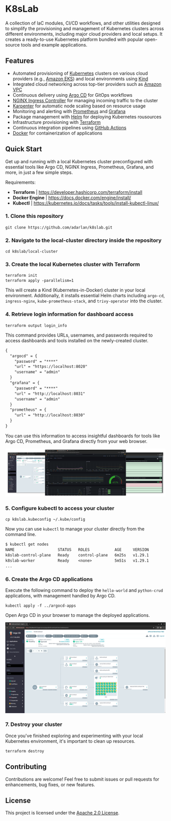 # K8sLab

A collection of IaC modules, CI/CD workflows, and other utilities designed to simplify the provisioning and management of Kubernetes clusters across different environments, including major cloud providers and local setups. It creates a ready-to-use Kubernetes platform bundled with popular open-source tools and example applications.

## Features

- Automated provisioning of [Kubernetes](https://kubernetes.io/) clusters on various cloud providers (e.g., [Amazon EKS](https://aws.amazon.com/eks/)) and local environments using [Kind](https://kind.sigs.k8s.io/)
- Integrated cloud networking across top-tier providers such as [Amazon VPC](https://aws.amazon.com/vpc/)
- Continuous delivery using [Argo CD](https://argoproj.github.io/cd/) for GitOps workflows
- [NGINX Ingress Controller](https://kubernetes.github.io/ingress-nginx/) for managing incoming traffic to the cluster
- [Karpenter](https://karpenter.sh/) for automatic node scaling based on resource usage
- Monitoring and alerting with [Prometheus](https://prometheus.io/) and [Grafana](https://grafana.com/grafana/)
- Package management with [Helm](https://helm.sh/) for deploying Kubernetes rousources
- Infrastructure provisioning with [Terraform](https://www.terraform.io/)
- Continuous integration pipelines using [GitHub Actions](https://github.com/features/actions)
- [Docker](https://www.docker.com/) for containerization of applications

## Quick Start

Get up and running with a local Kubernetes cluster preconfigured with essential tools like Argo CD, NGINX Ingress, Prometheus, Grafana, and more, in just a few simple steps.

Requirements:

- __Terraform__ | https://developer.hashicorp.com/terraform/install
- __Docker Engine__ | https://docs.docker.com/engine/install/
- __Kubectl__ | https://kubernetes.io/docs/tasks/tools/install-kubectl-linux/

### 1. Clone this repository

```shell
git clone https://github.com/adarlan/k8slab.git
```

### 2. Navigate to the local-cluster directory inside the repository

```shell
cd k8slab/local-cluster
```

### 3. Create the local Kubernetes cluster with Terraform

```shell
terraform init
terraform apply -parallelism=1
```

This will create a Kind (Kubernetes-in-Docker) cluster in your local environment.
Additionally, it installs essential Helm charts including `argo-cd`, `ingress-nginx`, `kube-prometheus-stack`, and `trivy-operator` into the cluster.

### 4. Retrieve login information for dashboard access

```shell
terraform output login_info
```

This command provides URLs, usernames, and passwords required to access dashboards and tools installed on the newly-created cluster.

```txt
{
  "argocd" = {
    "password" = "****"
    "url" = "https://localhost:8020"
    "username" = "admin"
  }
  "grafana" = {
    "password" = "****"
    "url" = "http://localhost:8031"
    "username" = "admin"
  }
  "prometheus" = {
    "url" = "http://localhost:8030"
  }
}
```

You can use this information to access insightful dashboards for tools like Argo CD, Prometheus, and Grafana directly from your web browser.

![Dashboards screenshot](./docs/img/dashboards.png)

### 5. Configure kubectl to access your cluster

```shell
cp k8slab.kubeconfig ~/.kube/config
```

<!-- TODO merge instead of copy -->

Now you can use `kubectl` to manage your cluster directly from the command line.

```txt
$ kubectl get nodes
NAME                   STATUS   ROLES           AGE     VERSION
k8slab-control-plane   Ready    control-plane   6m25s   v1.29.1
k8slab-worker          Ready    <none>          5m51s   v1.29.1
...
```

### 6. Create the Argo CD applications

Execute the following command to deploy the `hello-world` and `python-crud` applications, with management handled by Argo CD.

```shell
kubectl apply -f ../argocd-apps
```

Open Argo CD in your browser to manage the deployed applications.

![Argo CD screenshots](./docs/img/argocd-2.png)

### 7. Destroy your cluster

Once you've finished exploring and experimenting with your local Kubernetes environment,
it's important to clean up resources.

```shell
terraform destroy
```

<!-- TODO ## Learn more -->

## Contributing

Contributions are welcome! Feel free to submit issues or pull requests for enhancements, bug fixes, or new features.

## License

This project is licensed under the [Apache 2.0 License](./LICENSE).
